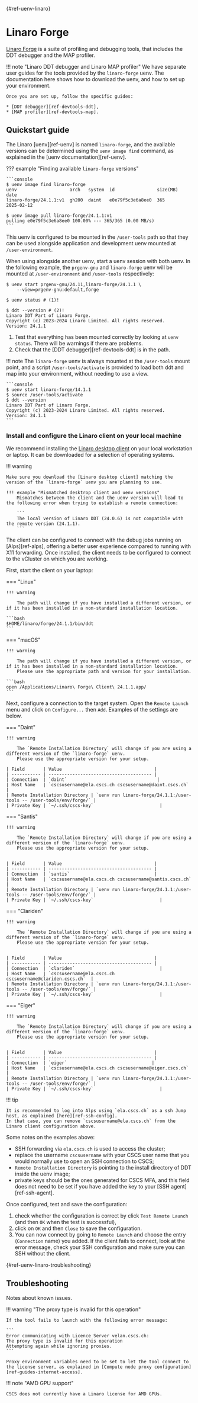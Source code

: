 [](){#ref-uenv-linaro}
# Linaro Forge

[Linaro Forge](https://docs.linaroforge.com/latest/html/forge/index.html) is a suite of profiling and debugging tools, that includes the DDT debugger and the MAP profiler.

!!! note "Linaro DDT debugger and Linaro MAP profiler"
    We have separate user guides for the tools provided by the `linaro-forge` uenv.
    The documentation here shows how to download the uenv, and how to set up your environment.

    Once you are set up, follow the specific guides:

    * [DDT debugger][ref-devtools-ddt],
    * [MAP profiler][ref-devtools-map].

## Quickstart guide

The Linaro [uenv][ref-uenv] is named `linaro-forge`, and the available versions can be determined using the `uenv image find` command, as explained in the [uenv documentation][ref-uenv].

??? example "Finding available `linaro-forge` versions"

    ```console
    $ uenv image find linaro-forge
    uenv                    arch   system  id                size(MB)  date
    linaro-forge/24.1.1:v1  gh200  daint   e0e79f5c3e6a8ee0  365       2025-02-12

    $ uenv image pull linaro-forge/24.1.1:v1
    pulling e0e79f5c3e6a8ee0 100.00% --- 365/365 (0.00 MB/s)
    ```

This uenv is configured to be mounted in the `/user-tools` path so that they can be used alongside application and development uenv mounted at `/user-environment`.

When using alongside another uenv, start a uenv session with both uenv.
In the following example, the `prgenv-gnu` and `linaro-forge` uenv will be mounted at `/user-environment` and `/user-tools`  respectively:

```console
$ uenv start prgenv-gnu/24.11,linaro-forge/24.1.1 \
    --view=prgenv-gnu:default,forge

$ uenv status # (1)!

$ ddt --version # (2)!
Linaro DDT Part of Linaro Forge.
Copyright (c) 2023-2024 Linaro Limited. All rights reserved.
Version: 24.1.1
```

1. Test that everything has been mounted correctly by looking at `uenv status`.
   There will be warnings if there are problems.
2. Check that the [DDT debugger][ref-devtools-ddt] is in the path.

!!! note
    The `linaro-forge` uenv is always mounted at the `/user-tools` mount point, and a script `/user-tools/activate` is provided to load both ddt and map into your environment, without needing to use a view.

    ```console
    $ uenv start linaro-forge/14.1.1
    $ source /user-tools/activate
    $ ddt --version
    Linaro DDT Part of Linaro Forge.
    Copyright (c) 2023-2024 Linaro Limited. All rights reserved.
    Version: 24.1.1
    ```

### Install and configure the Linaro client on your local machine

We recommend installing the [Linaro desktop client] on your local workstation or laptop.
It can be downloaded for a selection of operating systems.

!!! warning

    Make sure you download the [Linaro desktop client] matching the version of the `linaro-forge` uenv you are planning to use.

    !!! example "Mismatched desktrop client and uenv versions"
        Mismatches between the client and the uenv version will lead to the following error when trying to establish a remote connection:

        ```
        The local version of Linaro DDT (24.0.6) is not compatible with the remote version (24.1.1).
        ```

The client can be configured to connect with the debug jobs running on [Alps][ref-alps], offering a better user experience compared to running with X11 forwarding.
Once installed, the client needs to be configured to connect to the vCluster on which you are working.

First, start the client on your laptop:

=== "Linux"

    !!! warning 
        
        The path will change if you have installed a different version, or if it has been installed in a non-standard installation location.

    ```bash
    $HOME/linaro/forge/24.1.1/bin/ddt
    ```

=== "macOS"

    !!! warning
        
        The path will change if you have installed a different version, or if it has been installed in a non-standard installation location.
        Please use the appropriate path and version for your installation.

    ```bash
    open /Applications/Linaro\ Forge\ Client\ 24.1.1.app/
    ```

Next, configure a connection to the target system.
Open the `Remote Launch` menu and click on `Configure...` then `Add`.
Examples of the settings are below.

=== "Daint"
    
    !!! warning
        
        The `Remote Installation Directory` will change if you are using a different version of the `linaro-forge` uenv.
        Please use the appropriate version for your setup.

    | Field       | Value                                   |
    | ----------- | --------------------------------------- |
    | Connection  | `daint`                                  |
    | Host Name   | `cscsusername@ela.cscs.ch cscsusername@daint.cscs.ch`  |
    | Remote Installation Directory | `uenv run linaro-forge/24.1.1:/user-tools -- /user-tools/env/forge/` |    
    | Private Key | `~/.ssh/cscs-key`                         |

=== "Santis"
    
    !!! warning
        
        The `Remote Installation Directory` will change if you are using a different version of the `linaro-forge` uenv.
        Please use the appropriate version for your setup.


    | Field       | Value                                   |
    | ----------- | --------------------------------------- |
    | Connection  | `santis`                                |
    | Host Name   | `cscsusername@ela.cscs.ch cscsusername@santis.cscs.ch`  |
    | Remote Installation Directory | `uenv run linaro-forge/24.1.1:/user-tools -- /user-tools/env/forge/` |
    | Private Key | `~/.ssh/cscs-key`                         |

=== "Clariden"
    
    !!! warning
        
        The `Remote Installation Directory` will change if you are using a different version of the `linaro-forge` uenv.
        Please use the appropriate version for your setup.


    | Field       | Value                                   |
    | ----------- | --------------------------------------- |
    | Connection  | `clariden`                                |
    | Host Name   | `cscsusername@ela.cscs.ch cscsusername@clariden.cscs.ch`  |
    | Remote Installation Directory | `uenv run linaro-forge/24.1.1:/user-tools -- /user-tools/env/forge/` |
    | Private Key | `~/.ssh/cscs-key`                         |

=== "Eiger"
    
    !!! warning
        
        The `Remote Installation Directory` will change if you are using a different version of the `linaro-forge` uenv.
        Please use the appropriate version for your setup.


    | Field       | Value                                   |
    | ----------- | --------------------------------------- |
    | Connection  | `eiger`                                |
    | Host Name   | `cscsusername@ela.cscs.ch cscsusername@eiger.cscs.ch`  |
    | Remote Installation Directory | `uenv run linaro-forge/24.1.1:/user-tools -- /user-tools/env/forge/` |
    | Private Key | `~/.ssh/cscs-key`                         |

!!! tip

    It is recommended to log into Alps using `ela.cscs.ch` as a ssh Jump host, as explained [here][ref-ssh-config].
    In that case, you can remove `cscsusername@ela.cscs.ch` from the Linaro client configuration above.

Some notes on the examples above:

* SSH forwarding via `ela.cscs.ch` is used to access the cluster;
* replace the username `cscsusername` with your CSCS user name that you would normally use to open an SSH connection to CSCS;
* `Remote Installation Directory` is pointing to the install directory of DDT inside the uenv image;
* private keys should be the ones generated for CSCS MFA, and this field does not need to be set if you have added the key to your [SSH agent][ref-ssh-agent].

Once configured, test and save the configuration:

1. check whether the configuration is correct by click `Test Remote Launch` (and then `OK` when the test is successful),
2. click on `OK` and then `Close` to save the configuration.
3. You can now connect by going to `Remote Launch` and choose the entry (`Connection` name) you added.
   If the client fails to connect, look at the error message, check your SSH
   configuration and make sure you can SSH without the client.

[](){#ref-uenv-linaro-troubleshooting}
## Troubleshooting

Notes about known issues.

!!! warning "The proxy type is invalid for this operation"

    If the tool fails to launch with the following error message: 

    ```
    Error communicating with Licence Server velan.cscs.ch:
    The proxy type is invalid for this operation
    Attempting again while ignoring proxies.
    ```

    Proxy environment variables need to be set to let the tool connect to the license server, as explained in [Compute node proxy configuration][ref-guides-internet-access].

!!! note "AMD GPU support"

    CSCS does not currently have a Linaro license for AMD GPUs.

[Linaro desktop client]: https://www.linaroforge.com/downloadForge
